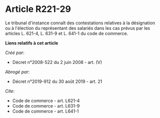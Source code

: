 # Article R221-29

Le tribunal d'instance connaît des contestations relatives à la désignation ou à l'élection du représentant des salariés dans
les cas prévus par les articles L. 621-4, L. 631-9 et L. 641-1 du code de commerce.

**Liens relatifs à cet article**

_Créé par_:

  - Décret n°2008-522 du 2 juin 2008 - art. (V)

_Abrogé par_:

  - Décret n°2019-912 du 30 août 2019 - art. 21

_Cite_:

  - Code de commerce - art. L621-4
  - Code de commerce - art. L631-9
  - Code de commerce - art. L641-1
